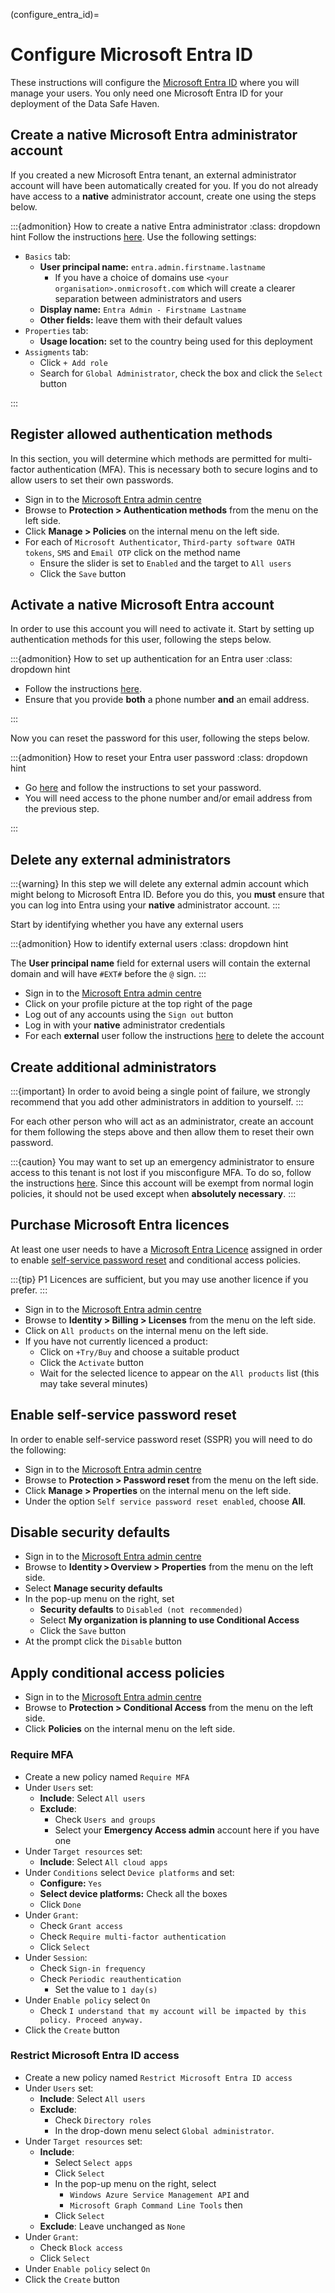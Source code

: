 (configure_entra_id)=

# Configure Microsoft Entra ID

These instructions will configure the [Microsoft Entra ID](https://www.microsoft.com/en-gb/security/business/identity-access/microsoft-entra-id) where you will manage your users.
You only need one Microsoft Entra ID for your deployment of the Data Safe Haven.

## Create a native Microsoft Entra administrator account

If you created a new Microsoft Entra tenant, an external administrator account will have been automatically created for you.
If you do not already have access to a **native** administrator account, create one using the steps below.

:::{admonition} How to create a native Entra administrator
:class: dropdown hint
Follow the instructions [here](https://learn.microsoft.com/en-us/entra/fundamentals/how-to-create-delete-users#create-a-new-user).
Use the following settings:

- `Basics` tab:
    - **User principal name:** `entra.admin.firstname.lastname`
        - If you have a choice of domains use `<your organisation>.onmicrosoft.com` which will create a clearer separation between administrators and users
    - **Display name:** `Entra Admin - Firstname Lastname`
    - **Other fields:** leave them with their default values
- `Properties` tab:
    - **Usage location:** set to the country being used for this deployment
- `Assigments` tab:
    - Click `+ Add role`
    - Search for `Global Administrator`, check the box and click the `Select` button

:::

## Register allowed authentication methods

In this section, you will determine which methods are permitted for multi-factor authentication (MFA).
This is necessary both to secure logins and to allow users to set their own passwords.

- Sign in to the [Microsoft Entra admin centre](https://entra.microsoft.com/)
- Browse to **Protection > Authentication methods** from the menu on the left side.
- Click **Manage > Policies** on the internal menu on the left side.
- For each of `Microsoft Authenticator`, `Third-party software OATH tokens`, `SMS` and `Email OTP` click on the method name
    - Ensure the slider is set to `Enabled` and the target to `All users`
    - Click the `Save` button

## Activate a native Microsoft Entra account

In order to use this account you will need to activate it.
Start by setting up authentication methods for this user, following the steps below.

:::{admonition} How to set up authentication for an Entra user
:class: dropdown hint

- Follow the instructions [here](https://learn.microsoft.com/en-us/entra/identity/authentication/howto-mfa-userdevicesettings#add-authentication-methods-for-a-user).
- Ensure that you provide **both** a phone number **and** an email address.

:::

Now you can reset the password for this user, following the steps below.

:::{admonition} How to reset your Entra user password
:class: dropdown hint

- Go [here](https://passwordreset.microsoftonline.com/) and follow the instructions to set your password.
- You will need access to the phone number and/or email address from the previous step.

:::

## Delete any external administrators

:::{warning}
In this step we will delete any external admin account which might belong to Microsoft Entra ID.
Before you do this, you **must** ensure that you can log into Entra using your **native** administrator account.
:::

Start by identifying whether you have any external users

:::{admonition} How to identify external users
:class: dropdown hint

The **User principal name** field for external users will contain the external domain and will have `#EXT#` before the `@` sign.
:::

- Sign in to the [Microsoft Entra admin centre](https://entra.microsoft.com/)
- Click on your profile picture at the top right of the page
- Log out of any accounts using the `Sign out` button
- Log in with your **native** administrator credentials
- For each **external** user follow the instructions [here](https://learn.microsoft.com/en-us/entra/fundamentals/how-to-create-delete-users#delete-a-user) to delete the account

## Create additional administrators

:::{important}
In order to avoid being a single point of failure, we strongly recommend that you add other administrators in addition to yourself.
:::

For each other person who will act as an administrator, create an account for them following the steps above and then allow them to reset their own password.

:::{caution}
You may want to set up an emergency administrator to ensure access to this tenant is not lost if you misconfigure MFA.
To do so, follow the instructions [here](https://learn.microsoft.com/en-us/entra/identity/role-based-access-control/security-emergency-access).
Since this account will be exempt from normal login policies, it should not be used except when **absolutely necessary**.
:::

## Purchase Microsoft Entra licences

At least one user needs to have a [Microsoft Entra Licence](https://www.microsoft.com/en-gb/security/business/microsoft-entra-pricing) assigned in order to enable [self-service password reset](https://learn.microsoft.com/en-us/entra/identity/authentication/concept-sspr-licensing) and conditional access policies.

:::{tip}
P1 Licences are sufficient, but you may use another licence if you prefer.
:::

- Sign in to the [Microsoft Entra admin centre](https://entra.microsoft.com/)
- Browse to **Identity > Billing > Licenses** from the menu on the left side.
- Click on `All products` on the internal menu on the left side.
- If you have not currently licenced a product:
    - Click on `+Try/Buy` and choose a suitable product
    - Click the `Activate` button
    - Wait for the selected licence to appear on the `All products` list (this may take several minutes)

## Enable self-service password reset

In order to enable self-service password reset (SSPR) you will need to do the following:

- Sign in to the [Microsoft Entra admin centre](https://entra.microsoft.com/)
- Browse to **Protection > Password reset** from the menu on the left side.
- Click **Manage > Properties** on the internal menu on the left side.
- Under the option `Self service password reset enabled`, choose **All**.

## Disable security defaults

- Sign in to the [Microsoft Entra admin centre](https://entra.microsoft.com/)
- Browse to **Identity > Overview > Properties** from the menu on the left side.
- Select **Manage security defaults**
- In the pop-up menu on the right, set
    - **Security defaults** to `Disabled (not recommended)`
    - Select **My organization is planning to use Conditional Access**
    - Click the `Save` button
- At the prompt click the `Disable` button

## Apply conditional access policies

- Sign in to the [Microsoft Entra admin centre](https://entra.microsoft.com/)
- Browse to **Protection > Conditional Access** from the menu on the left side.
- Click **Policies** on the internal menu on the left side.

### Require MFA

- Create a new policy named `Require MFA`
- Under `Users` set:
    - **Include**: Select `All users`
    - **Exclude**:
        - Check `Users and groups`
        - Select your **Emergency Access admin** account here if you have one
- Under `Target resources` set:
    - **Include**: Select `All cloud apps`
- Under `Conditions` select `Device platforms` and set:
    - **Configure:** `Yes`
    - **Select device platforms:** Check all the boxes
    - Click `Done`
- Under `Grant`:
    - Check `Grant access`
    - Check `Require multi-factor authentication`
    - Click `Select`
- Under `Session`:
    - Check `Sign-in frequency`
    - Check `Periodic reauthentication`
        - Set the value to `1 day(s)`
- Under `Enable policy` select `On`
    - Check `I understand that my account will be impacted by this policy. Proceed anyway.`
- Click the `Create` button

### Restrict Microsoft Entra ID access

- Create a new policy named `Restrict Microsoft Entra ID access`
- Under `Users` set:
    - **Include**: Select `All users`
    - **Exclude**:
        - Check `Directory roles`
        - In the drop-down menu select `Global administrator`.
- Under `Target resources` set:
    - **Include**:
        - Select `Select apps`
        - Click `Select`
        - In the pop-up menu on the right, select
            - `Windows Azure Service Management API` and
            - `Microsoft Graph Command Line Tools` then
        - Click `Select`
    - **Exclude**: Leave unchanged as `None`
- Under `Grant`:
    - Check `Block access`
    - Click `Select`
- Under `Enable policy` select `On`
- Click the `Create` button
